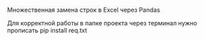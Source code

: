 Множественная замена строк в Excel через Pandas 

Для корректной работы в папке проекта через терминал нужно прописать pip install req.txt